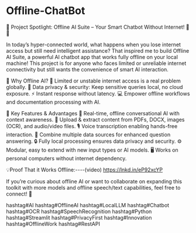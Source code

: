 # Offline-ChatBot

🚀 Project Spotlight: Offline AI Suite – Your Smart Chatbot Without Internet! 🤖💡

In today’s hyper-connected world, what happens when you lose internet access but still need intelligent assistance? That inspired me to build Offline AI Suite, a powerful AI chatbot app that works fully offline on your local machine! This project is for anyone who faces limited or unreliable internet connectivity but still wants the convenience of smart AI interaction.


🌟 Why Offline AI?
📶 Limited or unstable internet access is a real problem globally.
🔐 Data privacy & security: Keep sensitive queries local, no cloud exposure.
⚡ Instant response without latency.
💻 Empower offline workflows and documentation processing with AI.


🚀 Key Features & Advantages
💬 Real-time, offline conversational AI with context awareness.
📄 Upload & extract content from PDFs, DOCX, images (OCR), and audio/video files.
🎙️ Voice transcription enabling hands-free interaction.
🔄 Combine multiple data sources for enhanced question answering.
🔒 Fully local processing ensures data privacy and security.
⚙️ Modular, easy to extend with new input types or AI models.
🖥️ Works on personal computers without internet dependency.


💡Proof That it Works Offline:----(video)
https://lnkd.in/eP92xcYP

If you’re curious about offline AI or want to collaborate on expanding this toolkit with more models and offline speech/text capabilities, feel free to connect! 🤝

hashtag#AI hashtag#OfflineAI hashtag#LocalLLM hashtag#Chatbot hashtag#OCR hashtag#SpeechRecognition hashtag#Python hashtag#Streamlit hashtag#PrivacyFirst hashtag#Innovation hashtag#OfflineWork hashtag#RestAPI
